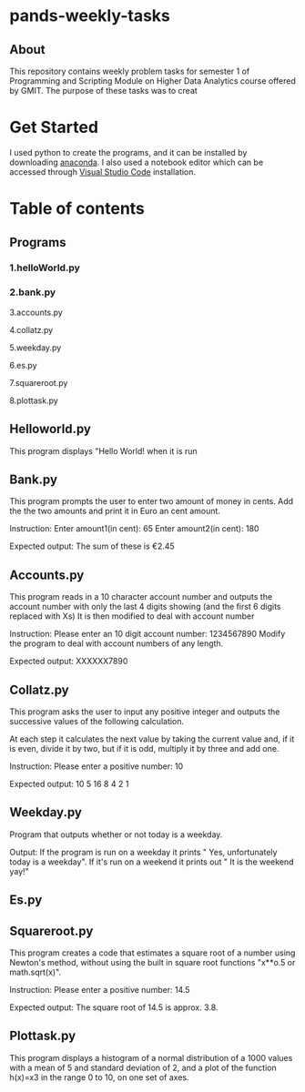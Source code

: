 # pands-weekly-tasks

## About
This repository contains weekly problem tasks for semester 1 of Programming and Scripting Module on Higher Data Analytics course offered by GMIT.
The purpose of these tasks was to creat

# Get Started
I used python to create the programs, and it can be installed by downloading [anaconda](https://www.anaconda.com/download).
I also used a notebook editor which can be accessed through [Visual Studio Code](https://code.visualstudio.com/) installation.

# Table of contents

## Programs
### 1.helloWorld.py

### 2.bank.py

3.accounts.py

4.collatz.py

5.weekday.py

6.es.py

7.squareroot.py

8.plottask.py

## Helloworld.py
This program displays "Hello World! when it is run

## Bank.py
This program prompts the user to enter two amount of money in cents.
Add the the two amounts and print it in Euro an cent amount.

Instruction:
    Enter amount1(in cent): 65
    Enter amount2(in cent): 180

Expected output:
    The sum of these is €2.45


## Accounts.py
This program reads in a 10 character account number and outputs the account number with only the last 4 digits showing (and the first 6 digits replaced with Xs)
It is then modified to deal with account number

Instruction:
    Please enter an 10 digit account number: 1234567890
    Modify the program to deal with account numbers of any length.

Expected output:
    XXXXXX7890


## Collatz.py
This program asks the user to input any positive integer and outputs the successive values of the following calculation.

At each step it calculates the next value by taking the current value and, if it is even, divide it by two, but if it is odd, multiply it by three and add one.

Instruction:
    Please enter a positive number: 10

Expected output:
    10 5 16 8 4 2 1


## Weekday.py
Program that outputs whether or not today is a weekday.

Output:
    If the program is run on a weekday it prints " Yes, unfortunately today is a weekday".
    If it's run on a weekend it prints out " It is the weekend yay!"

## Es.py


## Squareroot.py
This program creates a code that estimates a square root of a number using
Newton's method, without using the built in square root functions "x**o.5 or math.sqrt(x)".

Instruction:
    Please enter a positive number: 14.5

Expected output:
    The square root of 14.5 is approx. 3.8.


## Plottask.py
This program displays a histogram of a normal distribution of a 1000 values with a mean of 5 and standard deviation of 2, 
and a plot of the function  h(x)=x3 in the range 0 to 10, on one set of axes.

